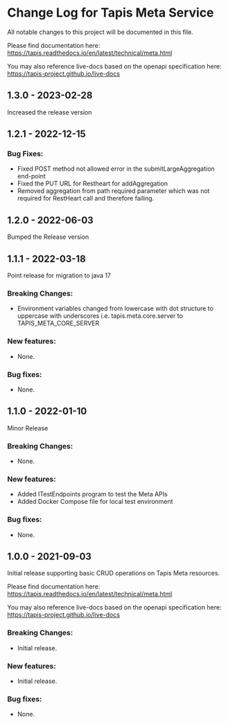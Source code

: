 # Change Log for Tapis Meta Service

All notable changes to this project will be documented in this file.

Please find documentation here:
https://tapis.readthedocs.io/en/latest/technical/meta.html

You may also reference live-docs based on the openapi specification here:
https://tapis-project.github.io/live-docs

## 1.3.0 - 2023-02-28
Increased the release version

## 1.2.1 - 2022-12-15

### Bug Fixes:
- Fixed POST method not allowed error in the submitLargeAggregation end-point
- Fixed the PUT URL for Restheart for addAggregation 
- Removed aggregation from path required parameter which was not required for RestHeart call and therefore failing.

## 1.2.0 - 2022-06-03
Bumped the Release version 

## 1.1.1 - 2022-03-18

Point release for migration to java 17

### Breaking Changes:
- Environment variables changed from lowercase with dot structure to uppercase with underscores i.e. tapis.meta.core.server to TAPIS_META_CORE_SERVER

### New features:
- None.

### Bug fixes: 
- None.

## 1.1.0 - 2022-01-10

Minor Release

### Breaking Changes:
- None.

### New features:
- Added ITestEndpoints program to test the Meta APIs
- Added Docker Compose file for local test environment

### Bug fixes:
- None.

## 1.0.0 - 2021-09-03

Initial release supporting basic CRUD operations on Tapis Meta resources.

Please find documentation here:
https://tapis.readthedocs.io/en/latest/technical/meta.html

You may also reference live-docs based on the openapi specification here:
https://tapis-project.github.io/live-docs

### Breaking Changes:
- Initial release.

### New features:
- Initial release.

### Bug fixes:
- None.
